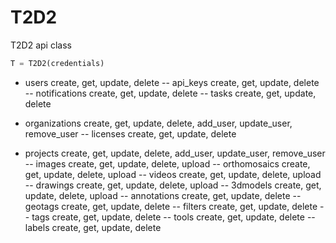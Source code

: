 # T2D2

T2D2 api class

```python
T = T2D2(credentials)
```

- users                 create, get, update, delete
--  api_keys            create, get, update, delete
--  notifications       create, get, update, delete
--  tasks               create, get, update, delete

- organizations         create, get, update, delete, add_user, update_user, remove_user
--  licenses            create, get, update, delete

- projects              create, get, update, delete, add_user, update_user, remove_user
--  images              create, get, update, delete, upload
--  orthomosaics        create, get, update, delete, upload
--  videos              create, get, update, delete, upload
--  drawings            create, get, update, delete, upload
--  3dmodels            create, get, update, delete, upload
--  annotations         create, get, update, delete
--  geotags             create, get, update, delete
--  filters             create, get, update, delete
--  tags                create, get, update, delete
--  tools               create, get, update, delete
--  labels              create, get, update, delete
